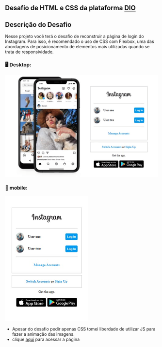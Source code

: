 ## Desafio  de HTML e CSS da plataforma [DIO](www.dio.me)

## Descrição do Desafio

Nesse projeto você terá o desafio de reconstruir a página de login do Instagram. Para isso, é recomendado o uso de CSS com Flexbox, uma das abordagens de posicionamento de elementos mais utilizadas quando se trata de responsividade.



### :desktop_computer: Desktop:

![image-desktop](readme/ezgif.com-gif-maker.gif)



### 📱 mobile:

![image-mobile](readme/mobile.jpeg)



- Apesar do desafio pedir apenas CSS tomei liberdade de utilizar JS para fazer a animação das imagens.
- clique <a href="https://flaviogp.github.io/bootcamps/clone-instagram/" target="_blank">aqui</a> para acessar a página